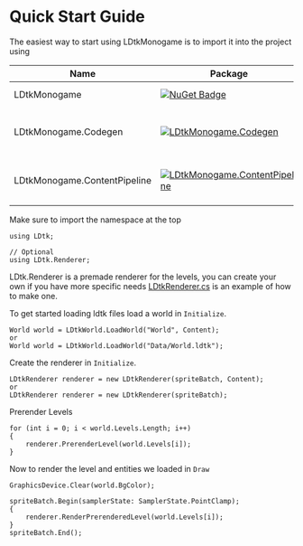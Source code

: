 # Quick Start Guide

The easiest way to start using LDtkMonogame is to import it into the project using

| Name                         | Package                                                                                                                                                      | Description                                                                                  |
| ---------------------------- | ------------------------------------------------------------------------------------------------------------------------------------------------------------ | -------------------------------------------------------------------------------------------- |
| LDtkMonogame                 | [![NuGet Badge](https://buildstats.info/nuget/LDtkMonogame)](https://www.nuget.org/packages/LDtkMonogame/)                                                   | Core LDtk Package                                                                            |
| LDtkMonogame.Codegen         | [![LDtkMonogame.Codegen](https://buildstats.info/nuget/LDtkMonogame.Codegen) ](https://www.nuget.org/packages/LDtkMonogame.Codegen/)                         | Codegen tool for ldtk thanks to [ldtk_codegen](https://github.com/codefrommars/ldtk_codegen) |
| LDtkMonogame.ContentPipeline | [![LDtkMonogame.ContentPipeline](https://buildstats.info/nuget/LDtkMonogame.ContentPipeline) ](https://www.nuget.org/packages/LDtkMonogame.ContentPipeline/) | Includes the dll needed for the MGCP tool                                                    |

Make sure to import the namespace at the top

```
using LDtk;

// Optional
using LDtk.Renderer;
```

LDtk.Renderer is a premade renderer for the levels, you can create your own if you have more specific needs
[LDtkRenderer.cs](https://github.com/IrishBruse/LDtkMonogame/blob/main/LDtk/Renderer/LDtkRenderer.cs)
is an example of how to make one.

To get started loading ldtk files load a world in `Initialize`.

```
World world = LDtkWorld.LoadWorld("World", Content);
or
World world = LDtkWorld.LoadWorld("Data/World.ldtk");
```

Create the renderer in `Initialize`.

```
LDtkRenderer renderer = new LDtkRenderer(spriteBatch, Content);
or
LDtkRenderer renderer = new LDtkRenderer(spriteBatch);
```

Prerender Levels

```
for (int i = 0; i < world.Levels.Length; i++)
{
    renderer.PrerenderLevel(world.Levels[i]);
}
```

Now to render the level and entities we loaded in `Draw`

```
GraphicsDevice.Clear(world.BgColor);

spriteBatch.Begin(samplerState: SamplerState.PointClamp);
{
    renderer.RenderPrerenderedLevel(world.Levels[i]);
}
spriteBatch.End();
```
